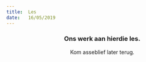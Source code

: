 ```yaml
---
title:  Les
date:   16/05/2019
---
```


### <center>Ons werk aan hierdie les.</center>
<center>Kom asseblief later terug.</center>